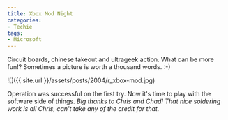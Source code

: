 ```yaml
---
title: Xbox Mod Night
categories:
- Techie
tags:
- Microsoft
---
```


Circuit boards, chinese takeout and ultrageek action. What can be more fun!? Sometimes a picture is worth a thousand words. :-)

![]({{ site.url }}/assets/posts/2004/r_xbox-mod.jpg)

Operation was successful on the first try. Now it's time to play with the software side of things. _Big thanks to Chris and Chad! That nice soldering work is all Chris, can't take any of the credit for that._
